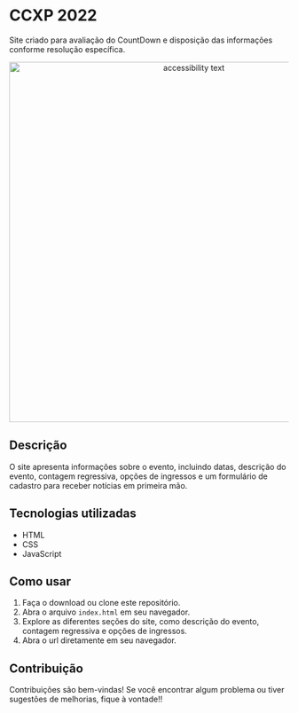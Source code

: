 # CCXP 2022

Site criado para avaliação do CountDown e disposição das informações conforme resolução específica.


<p align="center">
  <img src="https://github.com/rodrigo-falcao/siteCCXP/assets/125101340/5630ba4d-a165-408f-b655-7ef99ae58185" width="650" alt="accessibility text">
</p>

## Descrição

O site apresenta informações sobre o evento, incluindo datas, descrição do evento, contagem regressiva, opções de ingressos e um formulário de cadastro para receber notícias em primeira mão.

## Tecnologias utilizadas

- HTML
- CSS
- JavaScript

## Como usar

1. Faça o download ou clone este repositório.
2. Abra o arquivo `index.html` em seu navegador.
3. Explore as diferentes seções do site, como descrição do evento, contagem regressiva e opções de ingressos.
4. Abra o url diretamente em seu navegador. 

## Contribuição

Contribuições são bem-vindas! Se você encontrar algum problema ou tiver sugestões de melhorias, fique à vontade!! 
